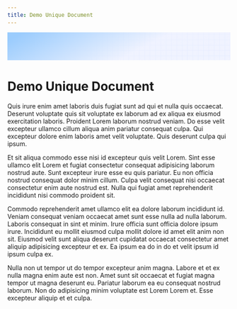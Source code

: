 ```yaml
---
title: Demo Unique Document
---
```


![Demo background](../../assets/demo-image-3.png)

# Demo Unique Document

Quis irure enim amet laboris duis fugiat sunt ad qui et nulla quis occaecat. Deserunt voluptate quis sit voluptate ex laborum ad ex aliqua ex eiusmod exercitation laboris. Proident Lorem laborum nostrud veniam. Do esse velit excepteur ullamco cillum aliqua anim pariatur consequat culpa. Qui excepteur dolore enim laboris amet velit voluptate. Quis deserunt culpa qui ipsum.

Et sit aliqua commodo esse nisi id excepteur quis velit Lorem. Sint esse ullamco elit Lorem et fugiat consectetur consequat adipisicing laborum nostrud aute. Sunt excepteur irure esse eu quis pariatur. Eu non officia nostrud consequat dolor minim cillum. Culpa velit consequat nisi occaecat consectetur enim aute nostrud est. Nulla qui fugiat amet reprehenderit incididunt nisi commodo proident sit.

Commodo reprehenderit amet ullamco elit ea dolore laborum incididunt id. Veniam consequat veniam occaecat amet sunt esse nulla ad nulla laborum. Laboris consequat in sint et minim. Irure officia sunt officia dolore ipsum irure. Incididunt eu mollit eiusmod culpa mollit dolore id amet elit anim non sit. Eiusmod velit sunt aliqua deserunt cupidatat occaecat consectetur amet aliquip adipisicing excepteur et ex. Ea ipsum ea do in do et velit ipsum id ipsum culpa ex.

Nulla non ut tempor ut do tempor excepteur anim magna. Labore et et ex nulla magna enim aute est non. Amet sunt sit occaecat et fugiat magna tempor ut magna deserunt eu. Pariatur laborum ea eu consequat nostrud laborum. Non do adipisicing minim voluptate est Lorem Lorem et. Esse excepteur aliquip et et culpa.